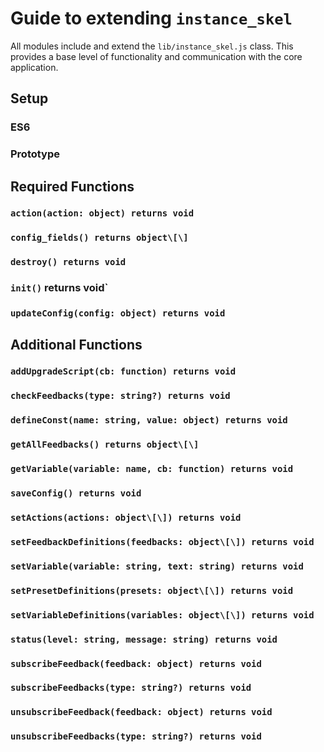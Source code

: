 # Guide to extending `instance_skel`
All modules include and extend the `lib/instance_skel.js` class.  This provides a base level of functionality and communication with the core application.
## Setup
### ES6
### Prototype

## Required Functions
### `action(action: object) returns void`
### `config_fields() returns object\[\]`
### `destroy() returns void`
### `init()` returns void`
### `updateConfig(config: object) returns void`

## Additional Functions
### `addUpgradeScript(cb: function) returns void`
### `checkFeedbacks(type: string?) returns void`
### `defineConst(name: string, value: object) returns void`
### `getAllFeedbacks() returns object\[\]`
### `getVariable(variable: name, cb: function) returns void`
### `saveConfig() returns void`
### `setActions(actions: object\[\]) returns void`
### `setFeedbackDefinitions(feedbacks: object\[\]) returns void`
### `setVariable(variable: string, text: string) returns void`
### `setPresetDefinitions(presets: object\[\]) returns void`
### `setVariableDefinitions(variables: object\[\]) returns void`
### `status(level: string, message: string) returns void`
### `subscribeFeedback(feedback: object) returns void`
### `subscribeFeedbacks(type: string?) returns void`
### `unsubscribeFeedback(feedback: object) returns void`
### `unsubscribeFeedbacks(type: string?) returns void`
